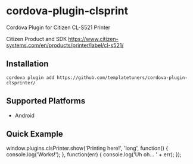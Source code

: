 # cordova-plugin-clsprint
Cordova Plugin for Citizen CL-S521 Printer

Citizen Product and SDK
https://www.citizen-systems.com/en/products/printer/label/cl-s521/

## Installation

    cordova plugin add https://github.com/templatetuners/cordova-plugin-clsprinter/

## Supported Platforms

- Android

## Quick Example

window.plugins.clsPrinter.show('Printing here!', 'long', function() {
    console.log('Works!');
}, function(err) {
    console.log('Uh oh... ' + err);
});
